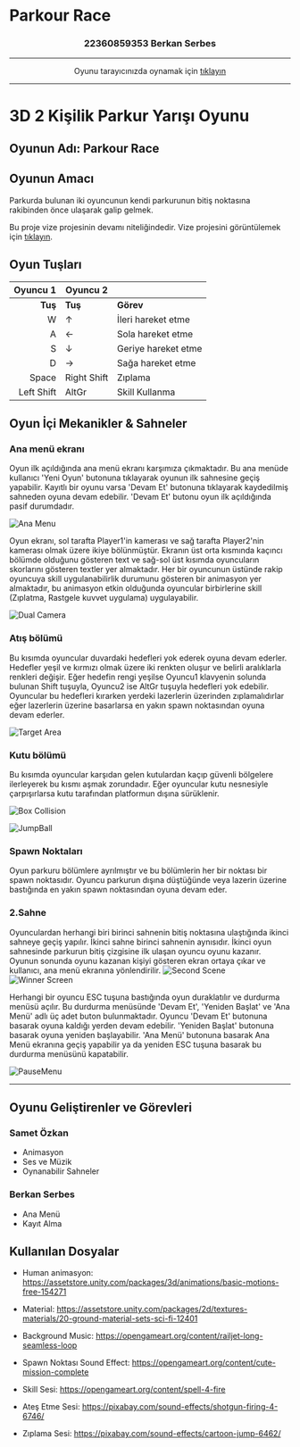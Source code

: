 # Parkour Race
<h3 align="center">22360859353 Berkan Serbes</h3>

<hr>
<p align="center">Oyunu tarayıcınızda oynamak için <a href="https://simmer.io/@berkanserbes/parkour-race-final" target="_blank"> tıklayın</a></p>
<hr>

# 3D 2 Kişilik Parkur Yarışı Oyunu 

## Oyunun Adı: Parkour Race 

## Oyunun Amacı
Parkurda bulunan iki oyuncunun kendi parkurunun bitiş noktasına rakibinden önce ulaşarak galip gelmek.

Bu proje vize projesinin devamı niteliğindedir. Vize projesini görüntülemek için <a href="https://github.com/berkanserbes/OyunProgramlama_VizeProjesi" target="_blank">tıklayın</a>.

## Oyun Tuşları

| **Oyuncu 1** | **Oyuncu 2** |      |
|-------------:|-------------|-------|
| **Tuş**      | **Tuş**     | **Görev** |
| W            |    ↑        | İleri hareket etme         |
| A            |    ←        | Sola hareket etme          |
| S            |    ↓        | Geriye hareket etme        |
| D            |    →        | Sağa hareket etme          |
| Space        |    Right Shift | Zıplama                 |
| Left Shift   |    AltGr        | Skill Kullanma         |

## Oyun İçi Mekanikler & Sahneler

### Ana menü ekranı

Oyun ilk açıldığında ana menü ekranı karşımıza çıkmaktadır. Bu ana menüde kullanıcı 'Yeni Oyun' butonuna tıklayarak oyunun ilk sahnesine geçiş yapabilir.
Kayıtlı bir oyunu varsa 'Devam Et' butonuna tıklayarak kaydedilmiş sahneden oyuna devam edebilir. 'Devam Et' butonu oyun ilk açıldığında pasif durumdadır.

![Ana Menu](https://github.com/berkanserbes/OyunProgramlama_FinalProjesi/blob/main/ScreenShots/MainMenu.png?raw=true)

Oyun ekranı, sol tarafta Player1'in kamerası ve sağ tarafta Player2'nin kamerası olmak üzere ikiye bölünmüştür. Ekranın üst orta kısmında kaçıncı bölümde olduğunu gösteren text ve sağ-sol üst kısımda oyuncuların skorlarını gösteren textler yer almaktadır. Her bir oyuncunun üstünde rakip oyuncuya skill uygulanabilirlik durumunu gösteren bir animasyon yer almaktadır, bu animasyon etkin olduğunda oyuncular birbirlerine skill (Zıplatma, Rastgele kuvvet uygulama) uygulayabilir.

![Dual Camera](https://github.com/berkanserbes/OyunProgramlama_FinalProjesi/blob/main/ScreenShots/sahne1.png?raw=true)

### Atış bölümü

Bu kısımda oyuncular duvardaki hedefleri yok ederek oyuna devam ederler. Hedefler yeşil ve kırmızı olmak üzere iki renkten oluşur ve belirli aralıklarla renkleri değişir. Eğer hedefin rengi yeşilse Oyuncu1 klavyenin solunda bulunan Shift tuşuyla, Oyuncu2 ise AltGr tuşuyla hedefleri yok edebilir. Oyuncular bu hedefleri kırarken yerdeki lazerlerin üzerinden zıplamalıdırlar eğer lazerlerin üzerine basarlarsa en yakın spawn noktasından oyuna devam ederler.

![Target Area](https://github.com/berkanserbes/OyunProgramlama_FinalProjesi/blob/main/ScreenShots/fireLaser.png?raw=true)

### Kutu bölümü

Bu kısımda oyuncular karşıdan gelen kutulardan kaçıp güvenli bölgelere ilerleyerek bu kısmı aşmak zorundadır. Eğer oyuncular kutu nesnesiyle çarpışırlarsa kutu tarafından platformun dışına sürüklenir.

![Box Collision](https://github.com/berkanserbes/OyunProgramlama_FinalProjesi/blob/main/ScreenShots/BoxCollision.png?raw=true)

![JumpBall](https://github.com/berkanserbes/OyunProgramlama_FinalProjesi/blob/main/ScreenShots/jumpBall.png?raw=true)

### Spawn Noktaları

Oyun parkuru bölümlere ayrılmıştır ve bu bölümlerin her bir noktası bir spawn noktasıdır. Oyuncu parkurun dışına düştüğünde veya lazerin üzerine bastığında en yakın spawn noktasından oyuna devam eder.


### 2.Sahne

Oyunculardan herhangi biri birinci sahnenin bitiş noktasına ulaştığında ikinci sahneye geçiş yapılır. İkinci sahne birinci sahnenin aynısıdır.
İkinci oyun sahnesinde parkurun bitiş çizgisine ilk ulaşan oyuncu oyunu kazanır. Oyunun sonunda oyunu kazanan kişiyi gösteren ekran ortaya çıkar ve kullanıcı, ana menü ekranına yönlendirilir.
![Second Scene](https://github.com/berkanserbes/OyunProgramlama_FinalProjesi/blob/main/ScreenShots/sahne2.png?raw=true)
![Winner Screen](https://github.com/berkanserbes/OyunProgramlama_FinalProjesi/blob/main/ScreenShots/winScreen.png?raw=true)


Herhangi bir oyuncu ESC tuşuna bastığında oyun duraklatılır ve durdurma menüsü açılır. Bu durdurma menüsünde 'Devam Et', 'Yeniden Başlat' ve 'Ana Menü' adlı üç adet buton bulunmaktadır. Oyuncu 'Devam Et' butonuna basarak oyuna kaldığı yerden devam edebilir. 'Yeniden Başlat' butonuna basarak oyuna yeniden başlayabilir. 'Ana Menü' butonuna basarak Ana Menü ekranına geçiş yapabilir ya da yeniden ESC tuşuna basarak bu durdurma menüsünü kapatabilir.

![PauseMenu](https://github.com/berkanserbes/OyunProgramlama_FinalProjesi/blob/main/ScreenShots/pauseMenu.png?raw=true)

<hr>

## Oyunu Geliştirenler ve Görevleri

<h3>Samet Özkan</h3>

* Animasyon
* Ses ve Müzik
* Oynanabilir Sahneler

<h3>Berkan Serbes</h3>

* Ana Menü
* Kayıt Alma

## Kullanılan Dosyalar

* <p> Human animasyon: <a href="https://assetstore.unity.com/packages/3d/animations/basic-motions-free-154271">https://assetstore.unity.com/packages/3d/animations/basic-motions-free-154271</a> </p>
* <p> Material: <a href="https://assetstore.unity.com/packages/2d/textures-materials/20-ground-material-sets-sci-fi-12401">https://assetstore.unity.com/packages/2d/textures-materials/20-ground-material-sets-sci-fi-12401</a></p> 
* <p> Background Music: <a href="https://opengameart.org/content/railjet-long-seamless-loop">https://opengameart.org/content/railjet-long-seamless-loop</a></p>
* <p> Spawn Noktası Sound Effect: <a href="https://opengameart.org/content/cute-mission-complete">https://opengameart.org/content/cute-mission-complete</a></p>
* <p> Skill Sesi: <a href="https://opengameart.org/content/spell-4-fire">https://opengameart.org/content/spell-4-fire</a></p>
* <p> Ateş Etme Sesi: <a href="https://pixabay.com/sound-effects/shotgun-firing-4-6746/">https://pixabay.com/sound-effects/shotgun-firing-4-6746/</a></p>
* <p> Zıplama Sesi: <a href="https://pixabay.com/sound-effects/cartoon-jump-6462/">https://pixabay.com/sound-effects/cartoon-jump-6462/</a></p>